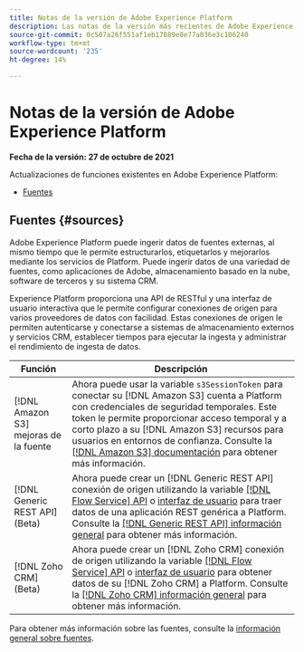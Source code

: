 ```yaml
---
title: Notas de la versión de Adobe Experience Platform
description: Las notas de la versión más recientes de Adobe Experience Platform.
source-git-commit: 0c507a26f551af1eb17889e8e77a036e3c106240
workflow-type: tm+mt
source-wordcount: '235'
ht-degree: 14%

---
```


# Notas de la versión de Adobe Experience Platform

**Fecha de la versión: 27 de octubre de 2021**

Actualizaciones de funciones existentes en Adobe Experience Platform:

- [Fuentes](#sources)

## Fuentes {#sources}

Adobe Experience Platform puede ingerir datos de fuentes externas, al mismo tiempo que le permite estructurarlos, etiquetarlos y mejorarlos mediante los servicios de Platform. Puede ingerir datos de una variedad de fuentes, como aplicaciones de Adobe, almacenamiento basado en la nube, software de terceros y su sistema CRM.

Experience Platform proporciona una API de RESTful y una interfaz de usuario interactiva que le permite configurar conexiones de origen para varios proveedores de datos con facilidad. Estas conexiones de origen le permiten autenticarse y conectarse a sistemas de almacenamiento externos y servicios CRM, establecer tiempos para ejecutar la ingesta y administrar el rendimiento de ingesta de datos.

| Función | Descripción |
| --- | --- |
| [!DNL Amazon S3] mejoras de la fuente | Ahora puede usar la variable `s3SessionToken` para conectar su [!DNL Amazon S3] cuenta a Platform con credenciales de seguridad temporales. Este token le permite proporcionar acceso temporal y a corto plazo a su [!DNL Amazon S3] recursos para usuarios en entornos de confianza. Consulte la [[!DNL Amazon S3] documentación](../../sources/connectors/cloud-storage/s3.md#prerequisites) para obtener más información. |
| [!DNL Generic REST API] (Beta) | Ahora puede crear un [!DNL Generic REST API] conexión de origen utilizando la variable [[!DNL Flow Service] API](../../sources/tutorials/api/create/protocols/generic-rest.md) o [interfaz de usuario](../../sources/tutorials/ui/create/protocols/generic-rest.md) para traer datos de una aplicación REST genérica a Platform. Consulte la [[!DNL Generic REST API] información general](../../sources/connectors/protocols/generic-rest.md) para obtener más información. |
| [!DNL Zoho CRM] (Beta) | Ahora puede crear un [!DNL Zoho CRM] conexión de origen utilizando la variable [[!DNL Flow Service] API](../../sources/tutorials/api/create/crm/zoho.md) o [interfaz de usuario](../../sources/tutorials/ui/create/crm/zoho.md) para obtener datos de su [!DNL Zoho CRM] a Platform. Consulte la [[!DNL Zoho CRM] información general](../../sources/connectors/crm/zoho.md) para obtener más información. |

Para obtener más información sobre las fuentes, consulte la [información general sobre fuentes](../../sources/home.md).
